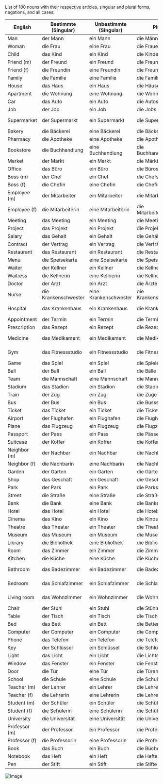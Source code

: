 List of 100 nouns with their respective articles, singular and plural forms, negations, and all cases:

| English | Bestimmte (Singular) | Unbestimmte (Singular) | Plural | Negation (Singular) | Nominative (Bestimmte) | Accusative (Bestimmte) | Dative (Bestimmte) | Genitive (Bestimmte) | Nominative (Unbestimmte) | Accusative (Unbestimmte) | Dative (Unbestimmte) | Genitive (Unbestimmte) |
|---------|----------------------|------------------------|--------|---------------------|------------------------|------------------------|--------------------|----------------------|--------------------------|--------------------------|----------------------|------------------------|
| Man | der Mann | ein Mann | die Männer | kein Mann | der Mann | den Mann | dem Mann | des Mannes | ein Mann | einen Mann | einem Mann | eines Mannes |
| Woman | die Frau | eine Frau | die Frauen | keine Frau | die Frau | die Frau | der Frau | der Frau | eine Frau | eine Frau | einer Frau | einer Frau |
| Child | das Kind | ein Kind | die Kinder | kein Kind | das Kind | das Kind | dem Kind | des Kindes | ein Kind | ein Kind | einem Kind | eines Kindes |
| Friend (m) | der Freund | ein Freund | die Freunde | kein Freund | der Freund | den Freund | dem Freund | des Freundes | ein Freund | einen Freund | einem Freund | eines Freundes |
| Friend (f) | die Freundin | eine Freundin | die Freundinnen | keine Freundin | die Freundin | die Freundin | der Freundin | der Freundin | eine Freundin | eine Freundin | einer Freundin | einer Freundin |
| Family | die Familie | eine Familie | die Familien | keine Familie | die Familie | die Familie | der Familie | der Familie | eine Familie | eine Familie | einer Familie | einer Familie |
| House | das Haus | ein Haus | die Häuser | kein Haus | das Haus | das Haus | dem Haus | des Hauses | ein Haus | ein Haus | einem Haus | eines Hauses |
| Apartment | die Wohnung | eine Wohnung | die Wohnungen | keine Wohnung | die Wohnung | die Wohnung | der Wohnung | der Wohnung | eine Wohnung | eine Wohnung | einer Wohnung | einer Wohnung |
| Car | das Auto | ein Auto | die Autos | kein Auto | das Auto | das Auto | dem Auto | des Autos | ein Auto | ein Auto | einem Auto | eines Autos |
| Job | der Job | ein Job | die Jobs | kein Job | der Job | den Job | dem Job | des Jobs | ein Job | einen Job | einem Job | eines Jobs |
| Supermarket | der Supermarkt | ein Supermarkt | die Supermärkte | kein Supermarkt | der Supermarkt | den Supermarkt | dem Supermarkt | des Supermarkts | ein Supermarkt | einen Supermarkt | einem Supermarkt | eines Supermarkts |
| Bakery | die Bäckerei | eine Bäckerei | die Bäckereien | keine Bäckerei | die Bäckerei | die Bäckerei | der Bäckerei | der Bäckerei | eine Bäckerei | eine Bäckerei | einer Bäckerei | einer Bäckerei |
| Pharmacy | die Apotheke | eine Apotheke | die Apotheken | keine Apotheke | die Apotheke | die Apotheke | der Apotheke | der Apotheke | eine Apotheke | eine Apotheke | einer Apotheke | einer Apotheke |
| Bookstore | die Buchhandlung | eine Buchhandlung | die Buchhandlungen | keine Buchhandlung | die Buchhandlung | die Buchhandlung | der Buchhandlung | der Buchhandlung | eine Buchhandlung | eine Buchhandlung | einer Buchhandlung | einer Buchhandlung |
| Market | der Markt | ein Markt | die Märkte | kein Markt | der Markt | den Markt | dem Markt | des Marktes | ein Markt | einen Markt | einem Markt | eines Marktes |
| Office | das Büro | ein Büro | die Büros | kein Büro | das Büro | das Büro | dem Büro | des Büros | ein Büro | ein Büro | einem Büro | eines Büros |
| Boss (m) | der Chef | ein Chef | die Chefs | kein Chef | der Chef | den Chef | dem Chef | des Chefs | ein Chef | einen Chef | einem Chef | eines Chefs |
| Boss (f) | die Chefin | eine Chefin | die Chefinnen | keine Chefin | die Chefin | die Chefin | der Chefin | der Chefin | eine Chefin | eine Chefin | einer Chefin | einer Chefin |
| Employee (m) | der Mitarbeiter | ein Mitarbeiter | die Mitarbeiter | kein Mitarbeiter | der Mitarbeiter | den Mitarbeiter | dem Mitarbeiter | des Mitarbeiters | ein Mitarbeiter | einen Mitarbeiter | einem Mitarbeiter | eines Mitarbeiters |
| Employee (f) | die Mitarbeiterin | eine Mitarbeiterin | die Mitarbeiterinnen | keine Mitarbeiterin | die Mitarbeiterin | die Mitarbeiterin | der Mitarbeiterin | der Mitarbeiterin | eine Mitarbeiterin | eine Mitarbeiterin | einer Mitarbeiterin | einer Mitarbeiterin |
| Meeting | das Meeting | ein Meeting | die Meetings | kein Meeting | das Meeting | das Meeting | dem Meeting | des Meetings | ein Meeting | ein Meeting | einem Meeting | eines Meetings |
| Project | das Projekt | ein Projekt | die Projekte | kein Projekt | das Projekt | das Projekt | dem Projekt | des Projekts | ein Projekt | ein Projekt | einem Projekt | eines Projekts |
| Salary | das Gehalt | ein Gehalt | die Gehälter | kein Gehalt | das Gehalt | das Gehalt | dem Gehalt | des Gehalts | ein Gehalt | ein Gehalt | einem Gehalt | eines Gehalts |
| Contract | der Vertrag | ein Vertrag | die Verträge | kein Vertrag | der Vertrag | den Vertrag | dem Vertrag | des Vertrages | ein Vertrag | einen Vertrag | einem Vertrag | eines Vertrages |
| Restaurant | das Restaurant | ein Restaurant | die Restaurants | kein Restaurant | das Restaurant | das Restaurant | dem Restaurant | des Restaurants | ein Restaurant | ein Restaurant | einem Restaurant | eines Restaurants |
| Menu | die Speisekarte | eine Speisekarte | die Speisekarten | keine Speisekarte | die Speisekarte | die Speisekarte | der Speisekarte | der Speisekarte | eine Speisekarte | eine Speisekarte | einer Speisekarte | einer Speisekarte |
| Waiter | der Kellner | ein Kellner | die Kellner | kein Kellner | der Kellner | den Kellner | dem Kellner | des Kellners | ein Kellner | einen Kellner | einem Kellner | eines Kellners |
| Waitress | die Kellnerin | eine Kellnerin | die Kellnerinnen | keine Kellnerin | die Kellnerin | die Kellnerin | der Kellnerin | der Kellnerin | eine Kellnerin | eine Kellnerin | einer Kellnerin | einer Kellnerin |
| Doctor | der Arzt | ein Arzt | die Ärzte | kein Arzt | der Arzt | den Arzt | dem Arzt | des Arztes | ein Arzt | einen Arzt | einem Arzt | eines Arztes |
| Nurse | die Krankenschwester | eine Krankenschwester | die Krankenschwestern | keine Krankenschwester | die Krankenschwester | die Krankenschwester | der Krankenschwester | der Krankenschwester | eine Krankenschwester | eine Krankenschwester | einer Krankenschwester | einer Krankenschwester |
| Hospital | das Krankenhaus | ein Krankenhaus | die Krankenhäuser | kein Krankenhaus | das Krankenhaus | das Krankenhaus | dem Krankenhaus | des Krankenhauses | ein Krankenhaus | ein Krankenhaus | einem Krankenhaus | eines Krankenhauses |
| Appointment | der Termin | ein Termin | die Termine | kein Termin | der Termin | den Termin | dem Termin | des Termins | ein Termin | einen Termin | einem Termin | eines Termins |
| Prescription | das Rezept | ein Rezept | die Rezepte | kein Rezept | das Rezept | das Rezept | dem Rezept | des Rezepts | ein Rezept | ein Rezept | einem Rezept | eines Rezepts |
| Medicine | das Medikament | ein Medikament | die Medikamente | kein Medikament | das Medikament | das Medikament | dem Medikament | des Medikaments | ein Medikament | ein Medikament | einem Medikament | eines Medikaments |
| Gym | das Fitnessstudio | ein Fitnessstudio | die Fitnessstudios | kein Fitnessstudio | das Fitnessstudio | das Fitnessstudio | dem Fitnessstudio | des Fitnessstudios | ein Fitnessstudio | ein Fitnessstudio | einem Fitnessstudio | eines Fitnessstudios |
| Game | das Spiel | ein Spiel | die Spiele | kein Spiel | das Spiel | das Spiel | dem Spiel | des Spiels | ein Spiel | ein Spiel | einem Spiel | eines Spiels |
| Ball | der Ball | ein Ball | die Bälle | kein Ball | der Ball | den Ball | dem Ball | des Balls | ein Ball | einen Ball | einem Ball | eines Balls |
| Team | die Mannschaft | eine Mannschaft | die Mannschaften | keine Mannschaft | die Mannschaft | die Mannschaft | der Mannschaft | der Mannschaft | eine Mannschaft | eine Mannschaft | einer Mannschaft | einer Mannschaft |
| Stadium | das Stadion | ein Stadion | die Stadien | kein Stadion | das Stadion | das Stadion | dem Stadion | des Stadions | ein Stadion | ein Stadion | einem Stadion | eines Stadions |
| Train | der Zug | ein Zug | die Züge | kein Zug | der Zug | den Zug | dem Zug | des Zuges | ein Zug | einen Zug | einem Zug | eines Zuges |
| Bus | der Bus | ein Bus | die Busse | kein Bus | der Bus | den Bus | dem Bus | des Busses | ein Bus | einen Bus | einem Bus | eines Busses |
| Ticket | das Ticket | ein Ticket | die Tickets | kein Ticket | das Ticket | das Ticket | dem Ticket | des Tickets | ein Ticket | ein Ticket | einem Ticket | eines Tickets |
| Airport | der Flughafen | ein Flughafen | die Flughäfen | kein Flughafen | der Flughafen | den Flughafen | dem Flughafen | des Flughafens | ein Flughafen | einen Flughafen | einem Flughafen | eines Flughafens |
| Plane | das Flugzeug | ein Flugzeug | die Flugzeuge | kein Flugzeug | das Flugzeug | das Flugzeug | dem Flugzeug | des Flugzeugs | ein Flugzeug | ein Flugzeug | einem Flugzeug | eines Flugzeugs |
| Passport | der Pass | ein Pass | die Pässe | kein Pass | der Pass | den Pass | dem Pass | des Passes | ein Pass | einen Pass | einem Pass | eines Passes |
| Suitcase | der Koffer | ein Koffer | die Koffer | kein Koffer | der Koffer | den Koffer | dem Koffer | des Koffers | ein Koffer | einen Koffer | einem Koffer | eines Koffers |
| Neighbor (m) | der Nachbar | ein Nachbar | die Nachbarn | kein Nachbar | der Nachbar | den Nachbarn | dem Nachbarn | des Nachbarn | ein Nachbar | einen Nachbarn | einem Nachbarn | eines Nachbarn |
| Neighbor (f) | die Nachbarin | eine Nachbarin | die Nachbarinnen | keine Nachbarin | die Nachbarin | die Nachbarin | der Nachbarin | der Nachbarin | eine Nachbarin | eine Nachbarin | einer Nachbarin | einer Nachbarin |
| Garden | der Garten | ein Garten | die Gärten | kein Garten | der Garten | den Garten | dem Garten | des Gartens | ein Garten | einen Garten | einem Garten | eines Gartens |
| Shop | das Geschäft | ein Geschäft | die Geschäfte | kein Geschäft | das Geschäft | das Geschäft | dem Geschäft | des Geschäfts | ein Geschäft | ein Geschäft | einem Geschäft | eines Geschäfts |
| Park | der Park | ein Park | die Parks | kein Park | der Park | den Park | dem Park | des Parks | ein Park | einen Park | einem Park | eines Parks |
| Street | die Straße | eine Straße | die Straßen | keine Straße | die Straße | die Straße | der Straße | der Straße | eine Straße | eine Straße | einer Straße | einer Straße |
| Bank | die Bank | eine Bank | die Banken | keine Bank | die Bank | die Bank | der Bank | der Bank | eine Bank | eine Bank | einer Bank | einer Bank |
| Hotel | das Hotel | ein Hotel | die Hotels | kein Hotel | das Hotel | das Hotel | dem Hotel | des Hotels | ein Hotel | ein Hotel | einem Hotel | eines Hotels |
| Cinema | das Kino | ein Kino | die Kinos | kein Kino | das Kino | das Kino | dem Kino | des Kinos | ein Kino | ein Kino | einem Kino | eines Kinos |
| Theatre | das Theater | ein Theater | die Theater | kein Theater | das Theater | das Theater | dem Theater | des Theaters | ein Theater | ein Theater | einem Theater | eines Theaters |
| Museum | das Museum | ein Museum | die Museen | kein Museum | das Museum | das Museum | dem Museum | des Museums | ein Museum | ein Museum | einem Museum | eines Museums |
| Library | die Bibliothek | eine Bibliothek | die Bibliotheken | keine Bibliothek | die Bibliothek | die Bibliothek | der Bibliothek | der Bibliothek | eine Bibliothek | eine Bibliothek | einer Bibliothek | einer Bibliothek |
| Room | das Zimmer | ein Zimmer | die Zimmer | kein Zimmer | das Zimmer | das Zimmer | dem Zimmer | des Zimmers | ein Zimmer | ein Zimmer | einem Zimmer | eines Zimmers |
| Kitchen | die Küche | eine Küche | die Küchen | keine Küche | die Küche | die Küche | der Küche | der Küche | eine Küche | eine Küche | einer Küche | einer Küche |
| Bathroom | das Badezimmer | ein Badezimmer | die Badezimmer | kein Badezimmer | das Badezimmer | das Badezimmer | dem Badezimmer | des Badezimmers | ein Badezimmer | ein Badezimmer | einem Badezimmer | eines Badezimmers |
| Bedroom | das Schlafzimmer | ein Schlafzimmer | die Schlafzimmer | kein Schlafzimmer | das Schlafzimmer | das Schlafzimmer | dem Schlafzimmer | des Schlafzimmers | ein Schlafzimmer | ein Schlafzimmer | einem Schlafzimmer | eines Schlafzimmers |
| Living room | das Wohnzimmer | ein Wohnzimmer | die Wohnzimmer | kein Wohnzimmer | das Wohnzimmer | das Wohnzimmer | dem Wohnzimmer | des Wohnzimmers | ein Wohnzimmer | ein Wohnzimmer | einem Wohnzimmer | eines Wohnzimmers |
| Chair | der Stuhl | ein Stuhl | die Stühle | kein Stuhl | der Stuhl | den Stuhl | dem Stuhl | des Stuhls | ein Stuhl | einen Stuhl | einem Stuhl | eines Stuhls |
| Table | der Tisch | ein Tisch | die Tische | kein Tisch | der Tisch | den Tisch | dem Tisch | des Tisches | ein Tisch | einen Tisch | einem Tisch | eines Tisches |
| Bed | das Bett | ein Bett | die Betten | kein Bett | das Bett | das Bett | dem Bett | des Bettes | ein Bett | ein Bett | einem Bett | eines Bettes |
| Computer | der Computer | ein Computer | die Computer | kein Computer | der Computer | den Computer | dem Computer | des Computers | ein Computer | einen Computer | einem Computer | eines Computers |
| Phone | das Telefon | ein Telefon | die Telefone | kein Telefon | das Telefon | das Telefon | dem Telefon | des Telefons | ein Telefon | ein Telefon | einem Telefon | eines Telefons |
| Key | der Schlüssel | ein Schlüssel | die Schlüssel | kein Schlüssel | der Schlüssel | den Schlüssel | dem Schlüssel | des Schlüssels | ein Schlüssel | einen Schlüssel | einem Schlüssel | eines Schlüssels |
| Light | das Licht | ein Licht | die Lichter | kein Licht | das Licht | das Licht | dem Licht | des Lichts | ein Licht | ein Licht | einem Licht | eines Lichts |
| Window | das Fenster | ein Fenster | die Fenster | kein Fenster | das Fenster | das Fenster | dem Fenster | des Fensters | ein Fenster | ein Fenster | einem Fenster | eines Fensters |
| Door | die Tür | eine Tür | die Türen | keine Tür | die Tür | die Tür | der Tür | der Tür | eine Tür | eine Tür | einer Tür | einer Tür |
| School | die Schule | eine Schule | die Schulen | keine Schule | die Schule | die Schule | der Schule | der Schule | eine Schule | eine Schule | einer Schule | einer Schule |
| Teacher (m) | der Lehrer | ein Lehrer | die Lehrer | kein Lehrer | der Lehrer | den Lehrer | dem Lehrer | des Lehrers | ein Lehrer | einen Lehrer | einem Lehrer | eines Lehrers |
| Teacher (f) | die Lehrerin | eine Lehrerin | die Lehrerinnen | keine Lehrerin | die Lehrerin | die Lehrerin | der Lehrerin | der Lehrerin | eine Lehrerin | eine Lehrerin | einer Lehrerin | einer Lehrerin |
| Student (m) | der Schüler | ein Schüler | die Schüler | kein Schüler | der Schüler | den Schüler | dem Schüler | des Schülers | ein Schüler | einen Schüler | einem Schüler | eines Schülers |
| Student (f) | die Schülerin | eine Schülerin | die Schülerinnen | keine Schülerin | die Schülerin | die Schülerin | der Schülerin | der Schülerin | eine Schülerin | eine Schülerin | einer Schülerin | einer Schülerin |
| University | die Universität | eine Universität | die Universitäten | keine Universität | die Universität | die Universität | der Universität | der Universität | eine Universität | eine Universität | einer Universität | einer Universität |
| Professor (m) | der Professor | ein Professor | die Professoren | kein Professor | der Professor | den Professor | dem Professor | des Professors | ein Professor | einen Professor | einem Professor | eines Professors |
| Professor (f) | die Professorin | eine Professorin | die Professorinnen | keine Professorin | die Professorin | die Professorin | der Professorin | der Professorin | eine Professorin | eine Professorin | einer Professorin | einer Professorin |
| Book | das Buch | ein Buch | die Bücher | kein Buch | das Buch | das Buch | dem Buch | des Buches | ein Buch | ein Buch | einem Buch | eines Buches |
| Notebook | das Heft | ein Heft | die Hefte | kein Heft | das Heft | das Heft | dem Heft | des Heftes | ein Heft | ein Heft | einem Heft | eines Heftes |
| Pen | der Stift | ein Stift | die Stifte | kein Stift | der Stift | den Stift | dem Stift | des Stiftes | ein Stift | einen Stift | einem Stift | eines Stiftes |
![image](https://github.com/user-attachments/assets/9172c4ba-5f91-44d0-a224-c29fbbf13b53)
